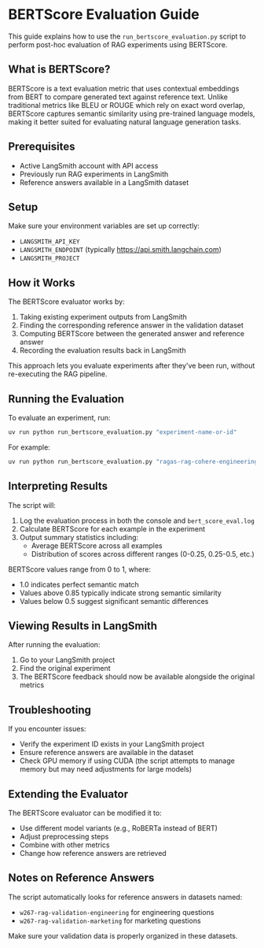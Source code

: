 # BERTScore Evaluation Guide

This guide explains how to use the `run_bertscore_evaluation.py` script to perform post-hoc evaluation of RAG experiments using BERTScore.

## What is BERTScore?

BERTScore is a text evaluation metric that uses contextual embeddings from BERT to compare generated text against reference text. Unlike traditional metrics like BLEU or ROUGE which rely on exact word overlap, BERTScore captures semantic similarity using pre-trained language models, making it better suited for evaluating natural language generation tasks.

## Prerequisites

- Active LangSmith account with API access
- Previously run RAG experiments in LangSmith
- Reference answers available in a LangSmith dataset

## Setup

Make sure your environment variables are set up correctly:
   - `LANGSMITH_API_KEY`
   - `LANGSMITH_ENDPOINT` (typically https://api.smith.langchain.com)
   - `LANGSMITH_PROJECT`

## How it Works

The BERTScore evaluator works by:

1. Taking existing experiment outputs from LangSmith
2. Finding the corresponding reference answer in the validation dataset
3. Computing BERTScore between the generated answer and reference answer
4. Recording the evaluation results back in LangSmith

This approach lets you evaluate experiments after they've been run, without re-executing the RAG pipeline.

## Running the Evaluation

To evaluate an experiment, run:

```bash
uv run python run_bertscore_evaluation.py "experiment-name-or-id"
```

For example:
```bash
uv run python run_bertscore_evaluation.py "ragas-rag-cohere-engineering-emb-all-mpnet-base-v2-cs2048-co50-k4-mmr"
```

## Interpreting Results

The script will:

1. Log the evaluation process in both the console and `bert_score_eval.log`
2. Calculate BERTScore for each example in the experiment
3. Output summary statistics including:
   - Average BERTScore across all examples
   - Distribution of scores across different ranges (0-0.25, 0.25-0.5, etc.)

BERTScore values range from 0 to 1, where:
- 1.0 indicates perfect semantic match
- Values above 0.85 typically indicate strong semantic similarity
- Values below 0.5 suggest significant semantic differences

## Viewing Results in LangSmith

After running the evaluation:

1. Go to your LangSmith project
2. Find the original experiment
3. The BERTScore feedback should now be available alongside the original metrics

## Troubleshooting

If you encounter issues:

- Verify the experiment ID exists in your LangSmith project
- Ensure reference answers are available in the dataset
- Check GPU memory if using CUDA (the script attempts to manage memory but may need adjustments for large models)

## Extending the Evaluator

The BERTScore evaluator can be modified it to:

- Use different model variants (e.g., RoBERTa instead of BERT)
- Adjust preprocessing steps
- Combine with other metrics
- Change how reference answers are retrieved

## Notes on Reference Answers

The script automatically looks for reference answers in datasets named:
- `w267-rag-validation-engineering` for engineering questions
- `w267-rag-validation-marketing` for marketing questions

Make sure your validation data is properly organized in these datasets.